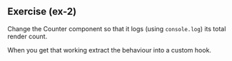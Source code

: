 ## Exercise (ex-2)

Change the Counter component so that it logs (using `console.log`) its total render count.

When you get that working extract the behaviour into a custom hook.
